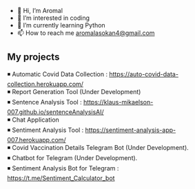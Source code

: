 - 👋 Hi, I’m Aromal
- 👀 I’m interested in coding
- 🌱 I’m currently learning Python
- 📫 How to reach me aromalasokan4@gmail.com


My projects
-----------
◾ Automatic Covid Data Collection : https://auto-covid-data-collection.herokuapp.com/  
◾ Report Generation Tool (Under Development)  
◾ Sentence Analysis Tool : https://klaus-mikaelson-007.github.io/sentenceAnalysisAI/  
◾ Chat Application  
◾ Sentiment Analysis Tool : https://sentiment-analysis-app-007.herokuapp.com/  
◾ Covid Vaccination Details Telegram Bot (Under Development).  
◾ Chatbot for Telegram (Under Development).  
◾ Sentiment Analysis Bot for Telegram : https://t.me/Sentiment_Calculator_bot  
